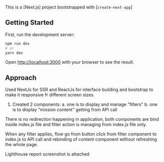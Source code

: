 This is a [Next.js] project bootstrapped with [`create-next-app`]

## Getting Started

First, run the development server:

```bash
npm run dev
# or
yarn dev
```

Open [http://localhost:3000](http://localhost:3000) with your browser to see the result.

## Approach
Used NextJs for SSR and ReactJs for interface building and bootstrap to make it responsive fr different screen sizes.

1. Created 2 components:
  a. one is to display and manage "filters"
  b. one is to display "mission content" getting from API call

There is no redirection happening in application, both components are bind inside index.js file and filter action is managing from index.js file only.

When any filter applies, flow go from button click from filter component to index.js to API call and rebinding of content component without refreshing the whole page.


Lighthouse report screenshot is attached